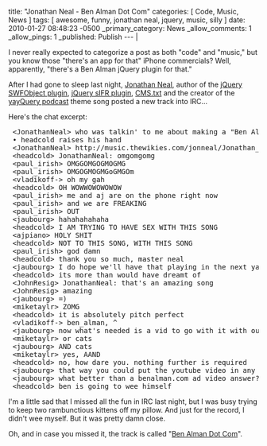 title: "Jonathan Neal - Ben Alman Dot Com"
categories: [ Code, Music, News ]
tags: [ awesome, funny, jonathan neal, jquery, music, silly ]
date: 2010-01-27 08:48:23 -0500
_primary_category: News
_allow_comments: 1
_allow_pings: 1
_published: Publish
--- |

I never really expected to categorize a post as both "code" and "music," but you know those "there's an app for that" iPhone commercials? Well, apparently, "there's a Ben Alman jQuery plugin for that."

After I had gone to sleep last night, [Jonathan Neal](http://thewikies.com/), author of the [jQuery SWFObject plugin](http://jquery.thewikies.com/swfobject/), [jQuery sIFR plugin](http://jquery.thewikies.com/sifr/), [CMS.txt](http://cms.thewikies.com/) and the creator of the [yayQuery podcast](http://yayquery.com/) theme song posted a new track into IRC...

<!--MORE-->

Here's the chat excerpt:

<pre class="brush:html;light:true">
 &lt;JonathanNeal&gt; who was talkin' to me about making a "Ben Alman has a jQuery plugin for that" song?
 • headcold raises his hand
 &lt;JonathanNeal&gt; http://music.thewikies.com/jonneal/Jonathan_Neal_-_Ben_Alman_Dot_Com.mp3
 &lt;headcold&gt; JonathanNeal: omgomgomg
 &lt;paul_irish&gt; OMGGOMGOGMOGMG
 &lt;paul_irish&gt; OMGOGMOGMGoGMGOm
 &lt;vladikoff-&gt; oh my gah
 &lt;headcold&gt; OH WOWWOWOWOWOW
 &lt;paul_irish&gt; me and aj are on the phone right now
 &lt;paul_irish&gt; and we are FREAKING
 &lt;paul_irish&gt; OUT
 &lt;jaubourg&gt; hahahahahaha
 &lt;headcold&gt; I AM TRYING TO HAVE SEX WITH THIS SONG
 &lt;ajpiano&gt; HOLY SHIT
 &lt;headcold&gt; NOT TO THIS SONG, WITH THIS SONG
 &lt;paul_irish&gt; god damn
 &lt;headcold&gt; thank you so much, master neal
 &lt;jaubourg&gt; I do hope we'll have that playing in the next yayquery
 &lt;headcold&gt; its more than would have dreamt of
 &lt;JohnResig&gt; JonathanNeal: that's an amazing song
 &lt;JohnResig&gt; amazing
 &lt;jaubourg&gt; =)
 &lt;miketaylr&gt; ZOMG
 &lt;headcold&gt; it is absolutely pitch perfect
 &lt;vladikoff-&gt; ben_alman, ^
 &lt;jaubourg&gt; now what's needed is a vid to go with it with outdoor sceneries of young people smiling in futuristic environments
 &lt;miketaylr&gt; or cats
 &lt;jaubourg&gt; AND cats
 &lt;miketaylr&gt; yes, AAND
 &lt;headcold&gt; no, how dare you. nothing further is required
 &lt;jaubourg&gt; that way you could put the youtube video in any post that requires it :P
 &lt;jaubourg&gt; what better than a benalman.com ad video answer?
 &lt;headcold&gt; ben is going to wee himself
</pre>

I'm a little sad that I missed all the fun in IRC last night, but I was busy trying to keep two rambunctious kittens off my pillow. And just for the record, I didn't wee myself. But it was pretty damn close.

Oh, and in case you missed it, the track is called "[Ben Alman Dot Com](http://benalman.com/music/other/Jonathan_Neal_-_Ben_Alman_Dot_Com.mp3)".


